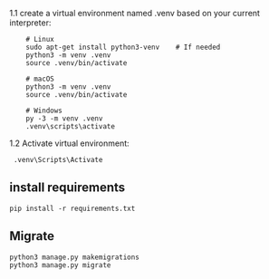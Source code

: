 1.1 create a virtual environment named .venv based on your current interpreter:
```
    # Linux
    sudo apt-get install python3-venv    # If needed
    python3 -m venv .venv
    source .venv/bin/activate

    # macOS
    python3 -m venv .venv
    source .venv/bin/activate

    # Windows
    py -3 -m venv .venv
    .venv\scripts\activate
```

1.2 Activate virtual environment:
   ```
    .venv\Scripts\Activate 
   ```

## install requirements
```
pip install -r requirements.txt
```

## Migrate 
```
python3 manage.py makemigrations
python3 manage.py migrate
```